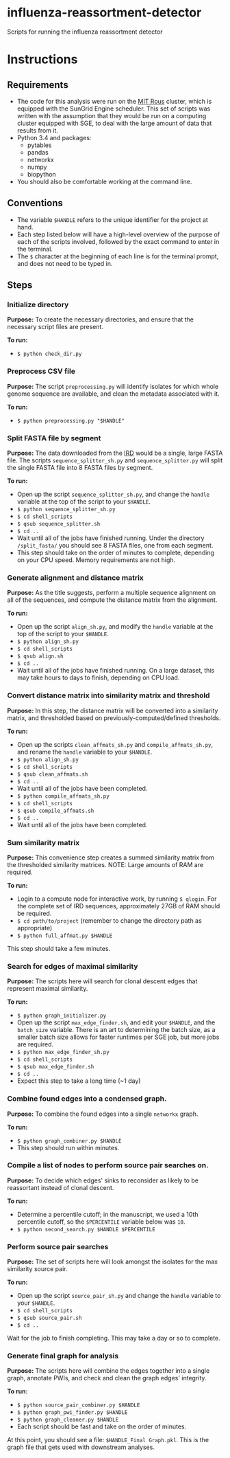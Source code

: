 # influenza-reassortment-detector
Scripts for running the influenza reassortment detector

# Instructions

## Requirements
 
- The code for this analysis were run on the [MIT Rous][1] cluster, which is equipped with the SunGrid Engine scheduler. This set of scripts was written with the assumption that they would be run on a computing cluster equipped with SGE, to deal with the large amount of data that results from it.
- Python 3.4 and packages:
    - pytables
    - pandas
    - networkx
    - numpy
    - biopython
- You should also be comfortable working at the command line.

## Conventions

- The variable `$HANDLE` refers to the unique identifier for the project at hand. 
- Each step listed below will have a high-level overview of the purpose of each of the scripts involved, followed by the exact command to enter in the terminal.
- The `$` character at the beginning of each line is for the terminal prompt, and does not need to be typed in.

## Steps

### Initialize directory

**Purpose:** To create the necessary directories, and ensure that the necessary script files are present.

**To run:** 

- `$ python check_dir.py`

### Preprocess CSV file

**Purpose:** The script `preprocessing.py` will identify isolates for which whole genome sequence are available, and clean the metadata associated with it.

**To run:** 

- `$ python preprocessing.py "$HANDLE"`

### Split FASTA file by segment

**Purpose:** The data downloaded from the [IRD][2] would be a single, large FASTA file. The scripts `sequence_splitter_sh.py` and `sequence_splitter.py` will split the single FASTA file into 8 FASTA files by segment.

**To run:**

- Open up the script `sequence_splitter_sh.py`, and change the `handle` variable at the top of the script to your `$HANDLE`.
- `$ python sequence_splitter_sh.py`
- `$ cd shell_scripts`
- `$ qsub sequence_splitter.sh`
- `$ cd ..`
- Wait until all of the jobs have finished running. Under the directory `/split_fasta/` you should see 8 FASTA files, one from each segment.
- This step should take on the order of minutes to complete, depending on your CPU speed. Memory requirements are not high.

### Generate alignment and distance matrix

**Purpose:** As the title suggests, perform a multiple sequence alignment on all of the sequences, and compute the distance matrix from the alignment.

**To run:**

- Open up the script `align_sh.py`, and modify the `handle` variable at the top of the script to your `$HANDLE`.
- `$ python align_sh.py`
- `$ cd shell_scripts`
- `$ qsub align.sh`
- `$ cd ..`
- Wait until all of the jobs have finished running. On a large dataset, this may take hours to days to finish, depending on CPU load.

### Convert distance matrix into similarity matrix and threshold

**Purpose:** In this step, the distance matrix will be converted into a similarity matrix, and thresholded based on previously-computed/defined thresholds.

**To run:**

- Open up the scripts `clean_affmats_sh.py` and `compile_affmats_sh.py`, and rename the `handle` variable to your `$HANDLE`.
- `$ python align_sh.py`
- `$ cd shell_scripts`
- `$ qsub clean_affmats.sh`
- `$ cd ..`
- Wait until all of the jobs have been completed.
- `$ python compile_affmats_sh.py`
- `$ cd shell_scripts`
- `$ qsub compile_affmats.sh`
- `$ cd ..`
- Wait until all of the jobs have been completed.

### Sum similarity matrix

**Purpose:** This convenience step creates a summed similarity matrix from the thresholded similarity matrices. NOTE: Large amounts of RAM are required.

**To run:**

- Login to a compute node for interactive work, by running `$ qlogin`. For the complete set of IRD sequences, approximately 27GB of RAM should be required.
- `$ cd path/to/project` (remember to change the directory path as appropriate)
- `$ python full_affmat.py $HANDLE`

This step should take a few minutes. 

### Search for edges of maximal similarity

**Purpose:** The scripts here will search for clonal descent edges that represent maximal similarity.

**To run:**

- `$ python graph_initializer.py`
- Open up the script `max_edge_finder.sh`, and edit your `$HANDLE`, and the `batch_size` variable. There is an art to determining the batch size, as a smaller batch size allows for faster runtimes per SGE job, but more jobs are required.
- `$ python max_edge_finder_sh.py`
- `$ cd shell_scripts`
- `$ qsub max_edge_finder.sh`
- `$ cd ..`
- Expect this step to take a long time (~1 day)

### Combine found edges into a condensed graph.

**Purpose:** To combine the found edges into a single `networkx` graph.

**To run:**

- `$ python graph_combiner.py $HANDLE`
- This step should run within minutes.

### Compile a list of nodes to perform source pair searches on.

**Purpose:** To decide which edges' sinks to reconsider as likely to be reassortant instead of clonal descent. 

**To run:**

- Determine a percentile cutoff; in the manuscript, we used a 10th percentile cutoff, so the `$PERCENTILE` variable below was `10`.
- `$ python second_search.py $HANDLE $PERCENTILE`

### Perform source pair searches

**Purpose:** The set of scripts here will look amongst the isolates for the max similarity source pair.

**To run:**

- Open up the script `source_pair_sh.py` and change the `handle` variable to your `$HANDLE`.
- `$ cd shell_scripts`
- `$ qsub source_pair.sh`
- `$ cd ..`

Wait for the job to finish completing. This may take a day or so to complete.

### Generate final graph for analysis

**Purpose:** The scripts here will combine the edges together into a single graph, annotate PWIs, and check and clean the graph edges' integrity.

**To run:**

- `$ python source_pair_combiner.py $HANDLE`
- `$ python graph_pwi_finder.py $HANDLE`
- `$ python graph_cleaner.py $HANDLE`
- Each script should be fast and take on the order of minutes.

At this point, you should see a file: `$HANDLE_Final Graph.pkl`. This is the graph file that gets used with downstream analyses.




[1]: http://rous.mit.edu/
[2]: http://www.fludb.org/